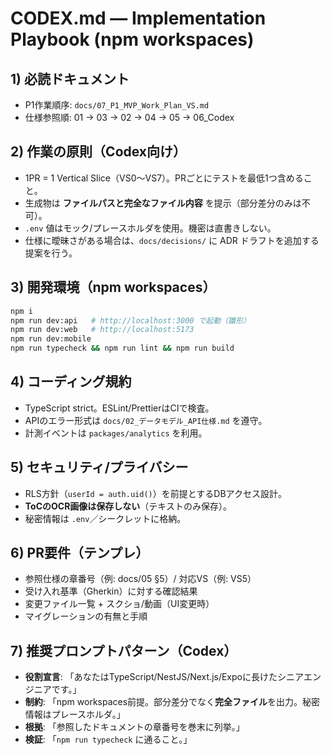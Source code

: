 # CODEX.md — Implementation Playbook (npm workspaces)

## 1) 必読ドキュメント
- P1作業順序: `docs/07_P1_MVP_Work_Plan_VS.md`
- 仕様参照順: 01 → 03 → 02 → 04 → 05 → 06_Codex

## 2) 作業の原則（Codex向け）
- 1PR = 1 Vertical Slice（VS0〜VS7）。PRごとにテストを最低1つ含めること。
- 生成物は **ファイルパスと完全なファイル内容** を提示（部分差分のみは不可）。
- `.env` 値はモック/プレースホルダを使用。機密は直書きしない。
- 仕様に曖昧さがある場合は、`docs/decisions/` に ADR ドラフトを追加する提案を行う。

## 3) 開発環境（npm workspaces）
```bash
npm i
npm run dev:api   # http://localhost:3000 で起動（雛形）
npm run dev:web   # http://localhost:5173
npm run dev:mobile
npm run typecheck && npm run lint && npm run build
```

## 4) コーディング規約

* TypeScript strict。ESLint/PrettierはCIで検査。
* APIのエラー形式は `docs/02_データモデル_API仕様.md` を遵守。
* 計測イベントは `packages/analytics` を利用。

## 5) セキュリティ/プライバシー

* RLS方針（`userId = auth.uid()`）を前提とするDBアクセス設計。
* **ToCのOCR画像は保存しない**（テキストのみ保存）。
* 秘密情報は `.env`／シークレットに格納。

## 6) PR要件（テンプレ）

* 参照仕様の章番号（例: docs/05 §5）/ 対応VS（例: VS5）
* 受け入れ基準（Gherkin）に対する確認結果
* 変更ファイル一覧 + スクショ/動画（UI変更時）
* マイグレーションの有無と手順

## 7) 推奨プロンプトパターン（Codex）

* **役割宣言**: 「あなたはTypeScript/NestJS/Next.js/Expoに長けたシニアエンジニアです。」
* **制約**: 「npm workspaces前提。部分差分でなく**完全ファイル**を出力。秘密情報はプレースホルダ。」
* **根拠**: 「参照したドキュメントの章番号を巻末に列挙。」
* **検証**: 「`npm run typecheck` に通ること。」

